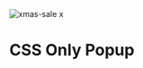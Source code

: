 <!-- popup code -->
<div class="popup" id="xmas-popup">
  <div class="popup-content">
    <img src="popup.jpg" alt="xmas-sale">
    <a class="close">x</a>
  </div>

</div>


<!-- normal page code -->
<div class="wrapper">
  <h1>CSS Only Popup</h1>
  <p>
  
</div>